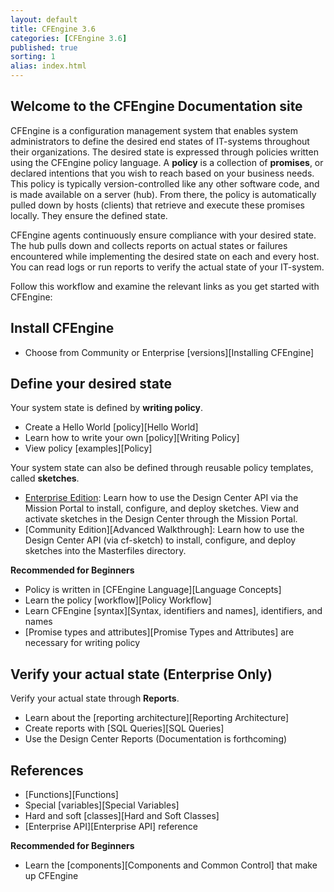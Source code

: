 ```yaml
---
layout: default
title: CFEngine 3.6
categories: [CFEngine 3.6]
published: true
sorting: 1
alias: index.html
---
```


## Welcome to the CFEngine Documentation site

CFEngine is a configuration management system that enables system administrators to define 
the desired end states of IT-systems throughout their organizations. The desired state is 
expressed through policies written using the CFEngine policy language. A **policy** is a 
collection of **promises**, or declared intentions that you wish to reach based on your business needs. 
This policy is typically version-controlled like any other software code, and is made available on a server (hub). 
From there, the policy is automatically pulled down by hosts (clients) that retrieve and execute these promises 
locally. They ensure the defined state.

CFEngine agents continuously ensure compliance with your desired state. The hub pulls down 
and collects reports on actual states or failures encountered while implementing the desired 
state on each and every host. You can read logs or run reports to verify the actual state of your IT-system.

Follow this workflow and examine the relevant links as you get started with CFEngine:

## Install CFEngine

* Choose from Community or Enterprise [versions][Installing CFEngine]

## Define your desired state

Your system state is defined by **writing policy**.

* Create a Hello World [policy][Hello World]
* Learn how to write your own [policy][Writing Policy]
* View policy [examples][Policy]

Your system state can also be defined through reusable policy templates, called **sketches**. 

* [Enterprise Edition](https://cfengine.com/docs/master/manuals-design-center.html): Learn how to use the Design Center API via the Mission Portal to 
install, configure, and deploy sketches. View and activate sketches in the Design Center 
through the Mission Portal.  
* [Community Edition][Advanced Walkthrough]: Learn how to use the Design Center API (via cf-sketch) to install, 
configure, and deploy sketches into the Masterfiles directory. 

**Recommended for Beginners**

* Policy is written in [CFEngine Language][Language Concepts]
* Learn the policy [workflow][Policy Workflow] 
* Learn CFEngine [syntax][Syntax, identifiers and names], identifiers, and names 
* [Promise types and attributes][Promise Types and Attributes] are necessary for writing policy

## Verify your actual state (Enterprise Only)

Verify your actual state through **Reports**.

* Learn about the [reporting architecture][Reporting Architecture]
* Create reports with [SQL Queries][SQL Queries] 
* Use the Design Center Reports (Documentation is forthcoming)

## References

* [Functions][Functions]
* Special [variables][Special Variables]
* Hard and soft [classes][Hard and Soft Classes]
* [Enterprise API][Enterprise API] reference

**Recommended for Beginners**

* Learn the [components][Components and Common Control] that make up CFEngine


